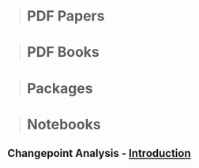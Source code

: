 > # PDF Papers

> # PDF Books

> # Packages

> # Notebooks

## Changepoint Analysis -  [Introduction](https://changepointanalysis.github.io/ "Changepoint Analysis Introduction")
